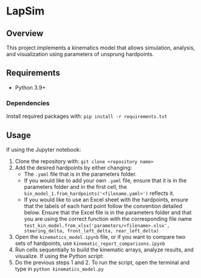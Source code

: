 # LapSim

## Overview
This project implements a kinematics model that allows simulation, analysis, and visualization using parameters of unsprung hardpoints. 

## Requirements 
- Python 3.9+

### Dependencies
Install required packages with:
```pip install -r requirements.txt```

## Usage
If using the Jupyter notebook: 
1. Clone the repository with: ```git clone <repository name>```
2. Add the desired hardpoints by either changing:
   - The  ```.yaml``` file that is in the parameters folder.
   - If you would like to add your own ```.yaml``` file, ensure that it is in the parameters folder and in the first cell, the ```kin_model_1.from_hardpoints('<filename.yaml>')``` reflects it.
   - If you would like to use an Excel sheet with the hardpoints, ensure that the labels of each hard point follow the convention detailed below. Ensure that the Excel file is in the parameters folder and that you are using the correct function with the corresponding file name ```test_kin_model.from_xlsx('parameters/<filename>.xlsx', steering_delta, front_left_delta, rear_left_delta)```
3. Open the ```kinematics_model.ipynb``` file, or if you want to compare two sets of hardpoints, use ```kinematic_report_comparisons.ipynb```
4. Run cells sequentially to build the kinematic arrays, analyze results, and visualize.
If using the Python script:
1. Do the previous steps 1 and 2. To run the script, open the terminal and type in ```python kinematics_model.py```
